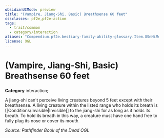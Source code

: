 ```yaml
---
obsidianUIMode: preview
title: "(Vampire, Jiang-Shi, Basic) Breathsense 60 feet"
cssclasses: pf2e,pf2e-action
tags:
  - trait/common
  - category/interaction
aliases: "Compendium.pf2e.bestiary-family-ability-glossary.Item.OSnNiMdqgARyEVuv"
license: OGL
---
```

# (Vampire, Jiang-Shi, Basic) Breathsense 60 feet

### 

**Category** interaction; 




A jiang-shi can't perceive living creatures beyond 5 feet except with their breathsense. A living creature within the listed range who holds its breath is [[Conditions/Invisible|Invisible]] to the jiang-shi for as long as it holds its breath. To hold its breath in this way, a creature must have one hand free to fully plug its nose or cover its mouth.

*Source: Pathfinder Book of the Dead*
*OGL*